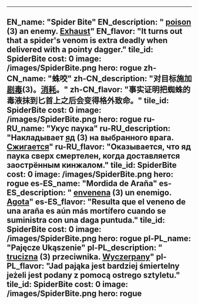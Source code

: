 ---

EN_name: "Spider Bite"
EN_description: " <u>poison</u> (3) an enemy. <u>Exhaust</u>"
EN_flavor: "It turns out that a spider's venom is extra deadly when delivered with a pointy dagger."
tile_id: SpiderBite
cost: 0
image: /images/SpiderBite.png
hero: rogue
zh-CN_name: "蛛咬"
zh-CN_description: "对目标施加 <u>剧毒</u>(3)。<u>消耗</u>。"
zh-CN_flavor: "事实证明把蜘蛛的毒液抹到匕首上之后会变得格外致命。"
tile_id: SpiderBite
cost: 0
image: /images/SpiderBite.png
hero: rogue
ru-RU_name: "Укус паука"
ru-RU_description: "Накладывает  <u>яд</u> (3) на выбранного врага. <u>Сжигается</u>"
ru-RU_flavor: "Оказывается, что яд паука сверх смертелен, когда доставляется заострённым кинжалом."
tile_id: SpiderBite
cost: 0
image: /images/SpiderBite.png
hero: rogue
es-ES_name: "Mordida de Araña"
es-ES_description: " <u>envenena</u> (3) un enemigo. <u>Agota</u>"
es-ES_flavor: "Resulta que el veneno de una araña es aún más mortífero cuando se suministra con una daga puntuda."
tile_id: SpiderBite
cost: 0
image: /images/SpiderBite.png
hero: rogue
pl-PL_name: "Pajęcze Ukąszenie"
pl-PL_description: " <u>trucizna</u> (3) przeciwnika. <u>Wyczerpany</u>"
pl-PL_flavor: "Jad pająka jest bardziej śmiertelny jeżeli jest podany z pomocą ostrego sztyletu."
tile_id: SpiderBite
cost: 0
image: /images/SpiderBite.png
hero: rogue
---